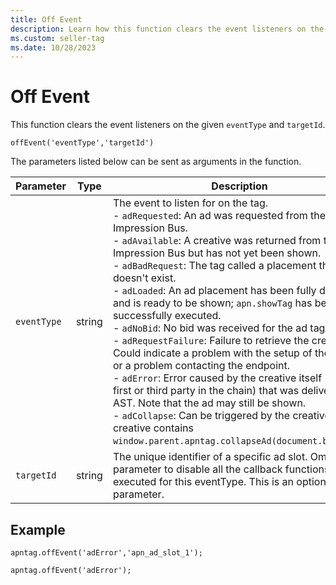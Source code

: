 ```yaml
---
title: Off Event
description: Learn how this function clears the event listeners on the given `eventType` and `targetId`.
ms.custom: seller-tag
ms.date: 10/28/2023
---
```



# Off Event

This function clears the event listeners on the given `eventType` and `targetId`.

``` pre
offEvent('eventType','targetId')
```

The parameters listed below can be sent as arguments in the function.

| Parameter | Type | Description |
|---|---|---|
| `eventType` | string | The event to listen for on the tag.<br>- `adRequested`: An ad was requested from the Impression Bus.<br>- `adAvailable`: A creative was returned from the Impression Bus but has not yet been shown.<br>- `adBadRequest`: The tag called a placement that doesn't exist.<br>- `adLoaded`: An ad placement has been fully defined and is ready to be shown; `apn.showTag` has been successfully executed.<br>- `adNoBid`: No bid was received for the ad tag.<br>- `adRequestFailure`: Failure to retrieve the creative. Could indicate a problem with the setup of the ad tag, or a problem contacting the endpoint.<br>- `adError`: Error caused by the creative itself (any first or third party in the chain) that was delivered by AST. Note that the ad may still be shown.<br>- `adCollapse`: Can be triggered by the creative, if the creative contains `window.parent.apntag.collapseAd(document.body.id)`. |
| `targetId` | string | The unique identifier of a specific ad slot. Omit this parameter to disable all the callback functions to be executed for this eventType. This is an optional parameter. |

## Example

``` pre
apntag.offEvent('adError','apn_ad_slot_1');
 
apntag.offEvent('adError');
```

